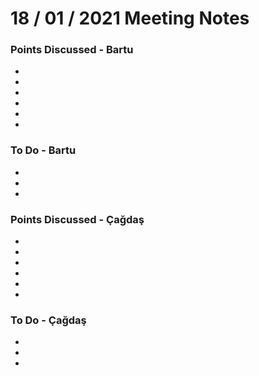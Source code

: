 # 18 / 01 / 2021 Meeting Notes


### Points Discussed - Bartu
<!--- Important points that were discussed in the meeting. -->
-
-
-
-
-
-

### To Do - Bartu
<!--- Things to do until next meeting. -->
-
-
-



### Points Discussed - Çağdaş
<!--- Important points that were discussed in the meeting. -->
-
-
-
-
-
-

### To Do - Çağdaş
<!--- Things to do until next meeting. -->
-
-
-
